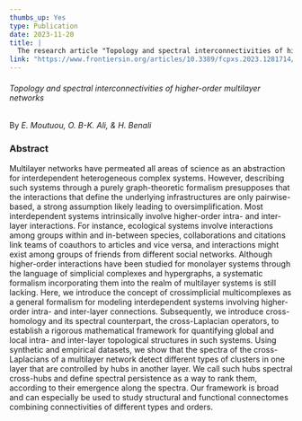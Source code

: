 ```yaml
---
thumbs_up: Yes
type: Publication
date: 2023-11-20
title: |
  The research article "Topology and spectral interconnectivities of higher-order multilayer networks" by E. Moutuou, O. Ali, and H. Benali, has just been published by Frontiers in Complex Systems. 
link: "https://www.frontiersin.org/articles/10.3389/fcpxs.2023.1281714/full?&utm_source=Email_to_authors_&utm_medium=Email&utm_content=T1_11.5e1_author&utm_campaign=Email_publication&field=&journalName=Frontiers_in_Complex_Systems&id=1281714"
---
```

###### Topology and spectral interconnectivities of higher-order multilayer networks

By *E. Moutuou, O. B-K. Ali, & H. Benali*

### Abstract

Multilayer networks have permeated all areas of science as an abstraction for interdependent heterogeneous complex systems. However, describing such systems through a purely graph-theoretic formalism presupposes that the interactions that define the underlying infrastructures are only pairwise-based, a strong assumption likely leading to oversimplification. Most interdependent systems intrinsically involve higher-order intra- and inter-layer interactions. For instance, ecological systems involve interactions among groups within and in-between species, collaborations and citations link teams of coauthors to articles and vice versa, and interactions might exist among groups of friends from different social networks. Although higher-order interactions have been studied for monolayer systems through the language of simplicial complexes and hypergraphs, a systematic formalism incorporating them into the realm of multilayer systems is still lacking. Here, we introduce the concept of crossimplicial multicomplexes as a general formalism for modeling interdependent systems involving higher-order intra- and inter-layer connections. Subsequently, we introduce cross-homology and its spectral counterpart, the cross-Laplacian operators, to establish a rigorous mathematical framework for quantifying global and local intra- and inter-layer topological structures in such systems. Using synthetic and empirical datasets, we show that the spectra of the cross-Laplacians of a multilayer network detect different types of clusters in one layer that are controlled by hubs in another layer. We call such hubs spectral cross-hubs and define spectral persistence as a way to rank them, according to their emergence along the spectra. Our framework is broad and can especially be used to study structural and functional connectomes combining connectivities of different types and orders.